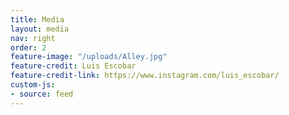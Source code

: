 ```yaml
---
title: Media
layout: media
nav: right
order: 2
feature-image: "/uploads/Alley.jpg"
feature-credit: Luis Escobar
feature-credit-link: https://www.instagram.com/luis_escobar/
custom-js:
- source: feed
---
```


